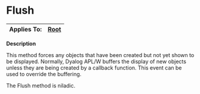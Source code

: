




<h1 class="heading"><span class="name">Flush</span></h1>

| Applies To: | [Root](../a-z/root.md) |
| --- | ---  |


**Description**


This method forces any objects that have been created but not yet shown to be displayed. Normally, Dyalog APL/W buffers the display of new objects unless they are being created by a callback function. This event can be used to override the buffering.


The Flush method is niladic.



